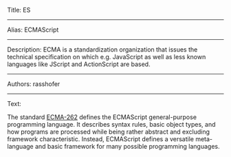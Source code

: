 Title: ES

-----

Alias: ECMAScript

-----

Description: ECMA is a standardization organization that issues the technical specification on which e.g. JavaScript as well as less known languages like JScript and ActionScript are based.

-----

Authors: rasshofer

-----

Text:

The standard [ECMA-262](https://www.ecma-international.org/publications-and-standards/standards/ecma-262/) defines the ECMAScript general-purpose programming language. It describes syntax rules, basic object types, and how programs are processed while being rather abstract and excluding framework characteristic. Instead, ECMAScript defines a versatile meta-language and basic framework for many possible programming languages.
